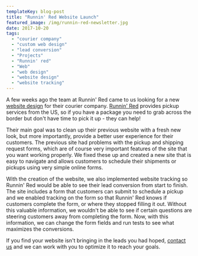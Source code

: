 ```yaml
---
templateKey: blog-post
title: "Runnin' Red Website Launch"
featured_image: /img/runnin-red-newsletter.jpg
date: 2017-10-20
tags:
  - "courier company"
  - "custom web design"
  - "lead conversion"
  - "Projects"
  - "Runnin' red"
  - "Web"
  - "web design"
  - "website design"
  - "website tracking"
---
```


A few weeks ago the team at Runnin' Red came to us looking for a new [website design](https://graphicintuitions.com/services/website-development/) for their courier company. [Runnin' Red](https://www.runninred.com/) provides pickup services from the US, so if you have a package you need to grab across the border but don't have time to pick it up - they can help!

Their main goal was to clean up their previous website with a fresh new look, but more importantly, provide a better user experience for their customers. The previous site had problems with the pickup and shipping request forms, which are of course very important features of the site that you want working properly. We fixed these up and created a new site that is easy to navigate and allows customers to schedule their shipments or pickups using very simple online forms.

With the creation of the website, we also implemented website tracking so Runnin' Red would be able to see their lead conversion from start to finish. The site includes a form that customers can submit to schedule a pickup and we enabled tracking on the form so that Runnin' Red knows if customers complete the form, or where they stopped filling it out. Without this valuable information, we wouldn't be able to see if certain questions are steering customers away from completing the form. Now, with this information, we can change the form fields and run tests to see what maximizes the conversions.

If you find your website isn't bringing in the leads you had hoped, [contact us](https://graphicintuitions.com/get-in-touch/) and we can work with you to optimize it to reach your goals.